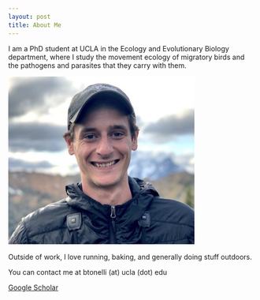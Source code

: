 ```yaml
---
layout: post
title: About Me
---
```


I am a PhD student at UCLA in the Ecology and Evolutionary Biology department, where I study the movement ecology of migratory birds and the pathogens and parasites that they carry with them.

<img src="/Ben_Prof_Pic_crop.jpeg" style="width:75%" />

Outside of work, I love running, baking, and generally doing stuff outdoors.

You can contact me at btonelli (at) ucla (dot) edu

<a href="https://scholar.google.com/citations?user=KFxgef4AAAAJ&hl=en">Google Scholar</a>
